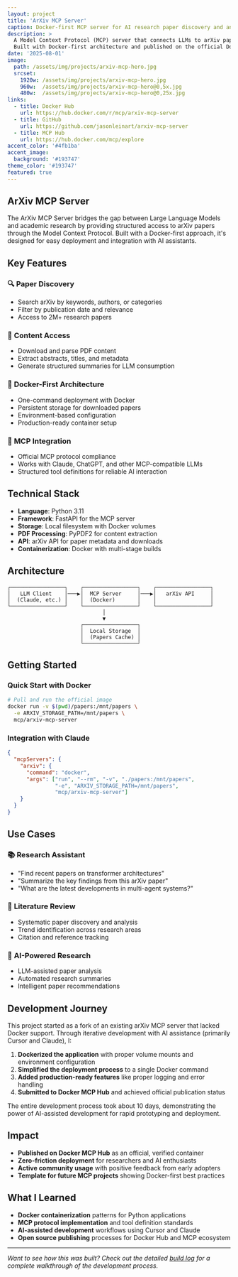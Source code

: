```yaml
---
layout: project
title: 'ArXiv MCP Server'
caption: Docker-first MCP server for AI research paper discovery and analysis
description: >
  A Model Context Protocol (MCP) server that connects LLMs to arXiv papers through a clean API. 
  Built with Docker-first architecture and published on the official Docker MCP Hub.
date: '2025-08-01'
image: 
  path: /assets/img/projects/arxiv-mcp-hero.jpg
  srcset: 
    1920w: /assets/img/projects/arxiv-mcp-hero.jpg
    960w:  /assets/img/projects/arxiv-mcp-hero@0,5x.jpg
    480w:  /assets/img/projects/arxiv-mcp-hero@0,25x.jpg
links:
  - title: Docker Hub
    url: https://hub.docker.com/r/mcp/arxiv-mcp-server
  - title: GitHub
    url: https://github.com/jasonleinart/arxiv-mcp-server
  - title: MCP Hub
    url: https://hub.docker.com/mcp/explore
accent_color: '#4fb1ba'
accent_image:
  background: '#193747'
theme_color: '#193747'
featured: true
---
```


## ArXiv MCP Server

The ArXiv MCP Server bridges the gap between Large Language Models and academic research by providing structured access to arXiv papers through the Model Context Protocol. Built with a Docker-first approach, it's designed for easy deployment and integration with AI assistants.

## Key Features

### 🔍 **Paper Discovery**
- Search arXiv by keywords, authors, or categories
- Filter by publication date and relevance
- Access to 2M+ research papers

### 📄 **Content Access**
- Download and parse PDF content
- Extract abstracts, titles, and metadata
- Generate structured summaries for LLM consumption

### 🐳 **Docker-First Architecture**
- One-command deployment with Docker
- Persistent storage for downloaded papers
- Environment-based configuration
- Production-ready container setup

### 🔗 **MCP Integration**
- Official MCP protocol compliance
- Works with Claude, ChatGPT, and other MCP-compatible LLMs
- Structured tool definitions for reliable AI interaction

## Technical Stack

- **Language**: Python 3.11
- **Framework**: FastAPI for the MCP server
- **Storage**: Local filesystem with Docker volumes
- **PDF Processing**: PyPDF2 for content extraction
- **API**: arXiv API for paper metadata and downloads
- **Containerization**: Docker with multi-stage builds

## Architecture

```
┌─────────────────┐    ┌─────────────────┐    ┌─────────────────┐
│   LLM Client    │───▶│  MCP Server     │───▶│   arXiv API     │
│  (Claude, etc.) │    │  (Docker)       │    │                 │
└─────────────────┘    └─────────────────┘    └─────────────────┘
                              │
                              ▼
                       ┌─────────────────┐
                       │  Local Storage  │
                       │  (Papers Cache) │
                       └─────────────────┘
```

## Getting Started

### Quick Start with Docker

```bash
# Pull and run the official image
docker run -v $(pwd)/papers:/mnt/papers \
  -e ARXIV_STORAGE_PATH=/mnt/papers \
  mcp/arxiv-mcp-server
```

### Integration with Claude

```json
{
  "mcpServers": {
    "arxiv": {
      "command": "docker",
      "args": ["run", "--rm", "-v", "./papers:/mnt/papers", 
               "-e", "ARXIV_STORAGE_PATH=/mnt/papers", 
               "mcp/arxiv-mcp-server"]
    }
  }
}
```

## Use Cases

### 📚 **Research Assistant**
- "Find recent papers on transformer architectures"
- "Summarize the key findings from this arXiv paper"
- "What are the latest developments in multi-agent systems?"

### 🔬 **Literature Review**
- Systematic paper discovery and analysis
- Trend identification across research areas
- Citation and reference tracking

### 🤖 **AI-Powered Research**
- LLM-assisted paper analysis
- Automated research summaries
- Intelligent paper recommendations

## Development Journey

This project started as a fork of an existing arXiv MCP server that lacked Docker support. Through iterative development with AI assistance (primarily Cursor and Claude), I:

1. **Dockerized the application** with proper volume mounts and environment configuration
2. **Simplified the deployment process** to a single Docker command
3. **Added production-ready features** like proper logging and error handling
4. **Submitted to Docker MCP Hub** and achieved official publication status

The entire development process took about 10 days, demonstrating the power of AI-assisted development for rapid prototyping and deployment.

## Impact

- **Published on Docker MCP Hub** as an official, verified container
- **Zero-friction deployment** for researchers and AI enthusiasts
- **Active community usage** with positive feedback from early adopters
- **Template for future MCP projects** showing Docker-first best practices

## What I Learned

- **Docker containerization** patterns for Python applications
- **MCP protocol implementation** and tool definition standards
- **AI-assisted development** workflows using Cursor and Claude
- **Open source publishing** processes for Docker Hub and MCP ecosystem

---

*Want to see how this was built? Check out the detailed [build log](/blog/ai-automation/vibe-coded-mcp-server-docker-hub/) for a complete walkthrough of the development process.*